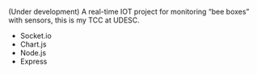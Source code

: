 (Under development)
 A real-time IOT project for monitoring “bee boxes” with sensors, this is my TCC at UDESC.

 * Socket.io
 * Chart.js
 * Node.js
 * Express
